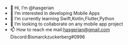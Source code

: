 - 👋 Hi, I’m @hasgerian
- 👀 I’m interested in developing Mobile Apps
- 🌱 I’m currently learning Swift,Kotlin,Flutter,Python
- 💞️ I’m looking to collaborate on any mobile app project
- 📫 How to reach me mail:hasgerian@gmail.com Discord:Bismarckzuckerberg#0996


<!---
hasgerian/hasgerian is a ✨ special ✨ repository because its `README.md` (this file) appears on your GitHub profile.
You can click the Preview link to take a look at your changes.
--->
